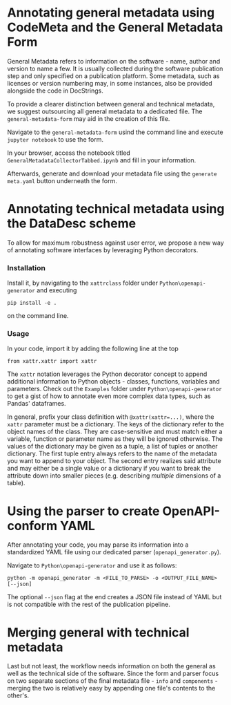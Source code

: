 # Annotating general metadata using CodeMeta and the General Metadata Form
General Metadata refers to information on the software - name, author and version to name a few.
It is usually collected during the software publication step and only specified on a publication platform. 
Some metadata, such as licenses or version numbering may, in some instances, also be provided alongside the code in DocStrings.

To provide a clearer distinction between general and technical metadata, we suggest outsourcing all general metadata to a dedicated file.
The `general-metadata-form` may aid in the creation of this file.

Navigate to the `general-metadata-form` usind the command line and execute `jupyter notebook` to use the form.

In your browser, access the notebook titled `GeneralMetadataCollectorTabbed.ipynb` and fill in your information.

Afterwards, generate and download your metadata file using the `generate meta.yaml` button underneath the form.


# Annotating technical metadata using the DataDesc scheme
To allow for maximum robustness against user error, we propose a new way of annotating software interfaces by leveraging Python decorators.

### Installation
Install it, by navigating to the `xattrclass` folder under `Python\openapi-generator` and executing
```
pip install -e .
```
on the command line.

### Usage
In your code, import it by adding the following line at the top
```
from xattr.xattr import xattr
```

The `xattr` notation leverages the Python decorator concept to append additional information to Python objects - classes, functions, variables and parameters.
Check out the `Examples` folder under `Python\openapi-generator` to get a gist of how to annotate even more complex data types, such as Pandas' dataframes.

In general, prefix your class definition with `@xattr(xattr=...)`, where the `xattr` parameter must be a dictionary. The keys of the dictionary refer to the object names of the class. They are case-sensitive and must match either a variable, function or parameter name as they will be ignored otherwise.
The values of the dictionary may be given as a tuple, a list of tuples or another dictionary.
The first tuple entry always refers to the name of the metadata you want to append to your object. The second entry realizes said attribute and may either be a single value or a dictionary if you want to break the attribute down into smaller pieces (e.g. describing *multiple* dimensions of a table).

# Using the parser to create OpenAPI-conform YAML

After annotating your code, you may parse its information into a standardized YAML file using our dedicated parser (`openapi_generator.py`).

Navigate to `Python\openapi-generator` and use it as follows:
```
python -m openapi_generator -m <FILE_TO_PARSE> -o <OUTPUT_FILE_NAME> [--json]
```
The optional `--json` flag at the end creates a JSON file instead of YAML but is not compatible with the rest of the publication pipeline.

# Merging general with technical metadata

Last but not least, the workflow needs information on both the general as well as the technical side of the software. Since the form and parser focus on two separate sections of the final metadata file - `info` and `components` - merging the two is relatively easy by appending one file's contents to the other's.

